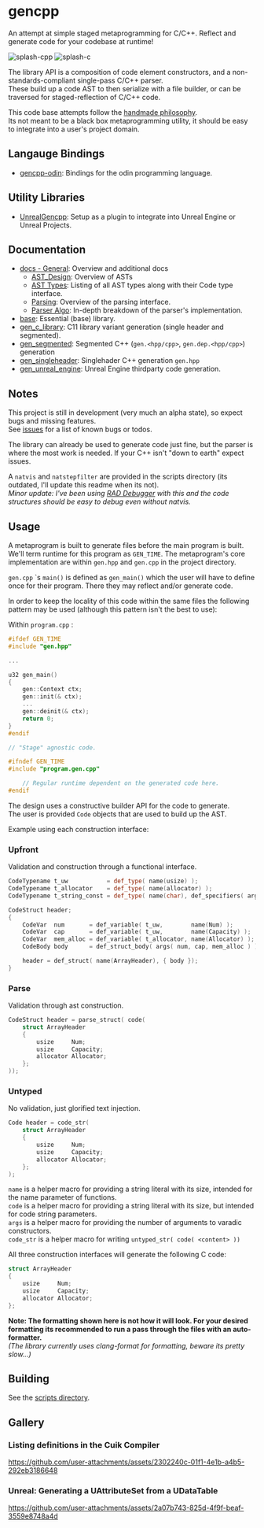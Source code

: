# gencpp

An attempt at simple staged metaprogramming for C/C++. Reflect and generate code for your codebase at runtime!

![splash-cpp](./docs/assets/Code_-_Insiders_2024-12-15_23-04-07.gif)
![splash-c](./docs/assets/Code_-_Insiders_2024-12-15_22-57-58.gif)

The library API is a composition of code element constructors, and a non-standards-compliant single-pass C/C++ parser.  
These build up a code AST to then serialize with a file builder, or can be traversed for staged-reflection of C/C++ code.

This code base attempts follow the [handmade philosophy](https://handmade.network/manifesto).  
Its not meant to be a black box metaprogramming utility, it should be easy to integrate into a user's project domain.

## Langauge Bindings

* [gencpp-odin](https://github.com/Ed94/gencpp-odin): Bindings for the odin programming language.

## Utility Libraries

* [UnrealGencpp](https://github.com/Ed94/UnrealGencpp): Setup as a plugin to integrate into Unreal Engine or Unreal Projects.

## Documentation

* [docs - General](./docs/Readme.md): Overview and additional docs
  * [AST_Design](./docs/AST_Design.md): Overview of ASTs
  * [AST Types](./docs/AST_Types.md): Listing of all AST types along with their Code type interface.
  * [Parsing](./docs/Parsing.md): Overview of the parsing interface.
  * [Parser Algo](./docs/Parser_Algo.md): In-depth breakdown of the parser's implementation.
* [base](./base/Readme.md): Essential (base) library.
* [gen_c_library](./gen_c_library/): C11 library variant generation (single header and segmented).
* [gen_segmented](./gen_segmented/): Segmented C++ (`gen.<hpp/cpp>`, `gen.dep.<hpp/cpp>`) generation
* [gen_singleheader](./gen_singleheader/): Singlehader C++ generation `gen.hpp`
* [gen_unreal_engine](./gen_unreal_engine/): Unreal Engine thirdparty code generation.

## Notes

This project is still in development (very much an alpha state), so expect bugs and missing features.  
See [issues](https://github.com/Ed94/gencpp/issues) for a list of known bugs or todos.

The library can already be used to generate code just fine, but the parser is where the most work is needed. If your C++ isn't "down to earth" expect issues.

A `natvis` and `natstepfilter` are provided in the scripts directory (its outdated, I'll update this readme when its not).  
*Minor update: I've been using [RAD Debugger](https://github.com/EpicGamesExt/raddebugger) with this and the code structures should be easy to debug even without natvis.*

## Usage

A metaprogram is built to generate files before the main program is built. We'll term runtime for this program as `GEN_TIME`. The metaprogram's core implementation are within `gen.hpp` and `gen.cpp` in the project directory.

`gen.cpp` \`s  `main()` is defined as `gen_main()` which the user will have to define once for their program. There they may reflect and/or generate code.

In order to keep the locality of this code within the same files the following pattern may be used (although this pattern isn't the best to use):

Within `program.cpp` :

```cpp
#ifdef GEN_TIME
#include "gen.hpp"

...

u32 gen_main()
{
    gen::Context ctx;
    gen::init(& ctx);
    ...
    gen::deinit(& ctx);
    return 0;
}
#endif

// "Stage" agnostic code.

#ifndef GEN_TIME
#include "program.gen.cpp"

    // Regular runtime dependent on the generated code here.
#endif
```

The design uses a constructive builder API for the code to generate.  
The user is provided `Code` objects that are used to build up the AST.

Example using each construction interface:

### Upfront

Validation and construction through a functional interface.

```cpp
CodeTypename t_uw           = def_type( name(usize) );
CodeTypename t_allocator    = def_type( name(allocator) );
CodeTypename t_string_const = def_type( name(char), def_specifiers( args( ESpecifier::Const, ESpecifier::Ptr ) ));

CodeStruct header;
{
    CodeVar  num       = def_variable( t_uw,        name(Num) );
    CodeVar  cap       = def_variable( t_uw,        name(Capacity) );
    CodeVar  mem_alloc = def_variable( t_allocator, name(Allocator) );
    CodeBody body      = def_struct_body( args( num, cap, mem_alloc ) );

    header = def_struct( name(ArrayHeader), { body });
}
```

### Parse

Validation through ast construction.

```cpp
CodeStruct header = parse_struct( code(
    struct ArrayHeader
    {
        usize     Num;
        usize     Capacity;
        allocator Allocator;
    };
));

```

### Untyped

No validation, just glorified text injection.

```cpp
Code header = code_str(
    struct ArrayHeader
    {
        usize     Num;
        usize     Capacity;
        allocator Allocator;
    };
);
```

`name` is a helper macro for providing a string literal with its size, intended for the name parameter of functions.  
`code` is a helper macro for providing a string literal with its size, but intended for code string parameters.  
`args` is a helper macro for providing the number of arguments to varadic constructors.  
`code_str` is a helper macro for writing `untyped_str( code( <content> ))`

All three construction interfaces will generate the following C code:

```cpp
struct ArrayHeader
{
    usize     Num;
    usize     Capacity;
    allocator Allocator;
};
```

**Note: The formatting shown here is not how it will look. For your desired formatting its recommended to run a pass through the files with an auto-formatter.**  
*(The library currently uses clang-format for formatting, beware its pretty slow...)*

## Building

See the [scripts directory](scripts/).

## Gallery

### Listing definitions in the Cuik Compiler

https://github.com/user-attachments/assets/2302240c-01f1-4e1b-a4b5-292eb3186648

### Unreal: Generating a UAttributeSet from a UDataTable

https://github.com/user-attachments/assets/2a07b743-825d-4f9f-beaf-3559e8748a4d
